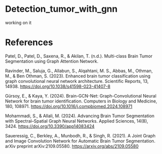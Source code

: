 # Detection_tumor_with_gnn

working on it



# References 
Patel, D., Patel, D., Saxena, R., & Akilan, T. (n.d.). Multi-class Brain Tumor Segmentation using Graph Attention Network.

Ravinder, M., Saluja, G., Allabun, S., Alqahtani, M. S., Abbas, M., Othman, M., & Ben Othman, S. (2023). Enhanced brain tumor classification using graph convolutional neural network architecture. Scientific Reports, 13, 14938. https://doi.org/10.1038/s41598-023-41407-8 

Gürsoy, E., & Kaya, Y. (2024). Brain-GCN-Net: Graph-Convolutional Neural Network for brain tumor identification. Computers in Biology and Medicine, 180, 108971. https://doi.org/10.1016/j.compbiomed.2024.108971 

Mohammadi, S., & Allali, M. (2024). Advancing Brain Tumor Segmentation with Spectral–Spatial Graph Neural Networks. Applied Sciences, 14(8), 3424. https://doi.org/10.3390/app14083424 

Saueressig, C., Berkley, A., Munbodh, R., & Singh, R. (2021). A Joint Graph and Image Convolution Network for Automatic Brain Tumor Segmentation. arXiv preprint arXiv:2109.05580. https://arxiv.org/abs/2109.05580
